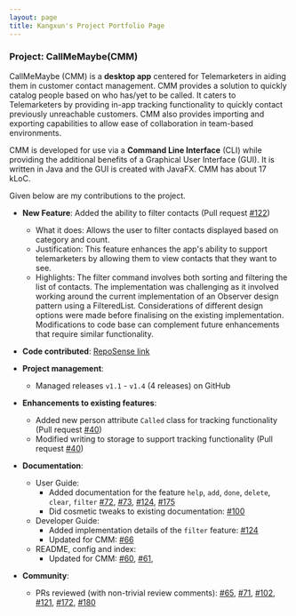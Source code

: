 ```yaml
---
layout: page
title: Kangxun's Project Portfolio Page
---
```


### Project: CallMeMaybe(CMM)

CallMeMaybe (CMM) is a **desktop app** centered for Telemarketers in aiding them in customer contact management.
CMM provides a solution to quickly catalog people based on who has/yet to be called. It caters to Telemarketers 
by providing in-app tracking functionality to quickly contact previously unreachable customers. CMM also provides 
importing and exporting capabilities to allow ease of collaboration in team-based environments.

CMM is developed for use via a **Command Line Interface** (CLI) while providing the additional benefits of a 
Graphical User Interface (GUI). It is written in Java and the GUI is created with JavaFX. CMM has about 17 kLoC.

Given below are my contributions to the project.

* **New Feature**: Added the ability to filter contacts (Pull request [\#122](https://github.com/AY2122S1-CS2103T-T13-4/tp/pull/122))
  * What it does: Allows the user to filter contacts displayed based on category and count. 
  * Justification: This feature enhances the app's ability to support telemarketers by allowing them to view contacts that they want to see.
  * Highlights: The filter command involves both sorting and filtering the list of contacts. The implementation was challenging as it involved working around the 
  current implementation of an Observer design pattern using a FilteredList. Considerations of different design options were made before finalising on the existing
  implementation. Modifications to code base can complement future enhancements that require similar functionality.

* **Code contributed**: [RepoSense link](https://nus-cs2103-ay2122s1.github.io/tp-dashboard/?search=&sort=groupTitle&sortWithin=title&since=2021-09-17&timeframe=commit&mergegroup=&groupSelect=groupByRepos&breakdown=false&tabOpen=true&tabType=authorship&tabAuthor=Kangxun&tabRepo=AY2122S1-CS2103T-T13-4%2Ftp%5Bmaster%5D&authorshipIsMergeGroup=false&authorshipFileTypes=docs~functional-code~test-code&authorshipIsBinaryFileTypeChecked=false)

* **Project management**:
  * Managed releases `v1.1` - `v1.4` (4 releases) on GitHub

* **Enhancements to existing features**:
  * Added new person attribute `Called` class for tracking functionality (Pull request [\#40](https://github.com/AY2122S1-CS2103T-T13-4/tp/pull/40))
  * Modified writing to storage to support tracking functionality (Pull request [\#40](https://github.com/AY2122S1-CS2103T-T13-4/tp/pull/40))
  
* **Documentation**:
  * User Guide:
    * Added documentation for the feature `help`, `add`, `done`, `delete`, `clear`, `filter` 
                       [\#72](https://github.com/AY2122S1-CS2103T-T13-4/tp/pull/72),
                       [\#73](https://github.com/AY2122S1-CS2103T-T13-4/tp/pull/73),
                       [\#124](https://github.com/AY2122S1-CS2103T-T13-4/tp/pull/124),
                       [\#175](https://github.com/AY2122S1-CS2103T-T13-4/tp/pull/175)
    * Did cosmetic tweaks to existing documentation: 
                       [\#100](https://github.com/AY2122S1-CS2103T-T13-4/tp/pull/100)
  * Developer Guide:
    * Added implementation details of the `filter` feature:
                       [\#124](https://github.com/AY2122S1-CS2103T-T13-4/tp/pull/124)
    * Updated for CMM: [\#66](https://github.com/AY2122S1-CS2103T-T13-4/tp/pull/66)
  * README, config and index:
    * Updated for CMM: [\#60](https://github.com/AY2122S1-CS2103T-T13-4/tp/pull/60), 
                       [\#61](https://github.com/AY2122S1-CS2103T-T13-4/tp/pull/61),

* **Community**:
  * PRs reviewed (with non-trivial review comments): 
                       [\#65](https://github.com/AY2122S1-CS2103T-T13-4/tp/pull/65),
                       [\#71](https://github.com/AY2122S1-CS2103T-T13-4/tp/pull/71), 
                       [\#102](https://github.com/AY2122S1-CS2103T-T13-4/tp/pull/102), 
                       [\#121](https://github.com/AY2122S1-CS2103T-T13-4/tp/pull/121),
                       [\#172](https://github.com/AY2122S1-CS2103T-T13-4/tp/pull/172),
                       [\#180](https://github.com/AY2122S1-CS2103T-T13-4/tp/pull/180)
